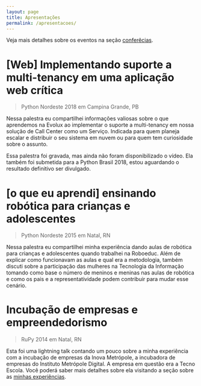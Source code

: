 ```yaml
---
layout: page
title: Apresentações
permalink: /apresentacoes/
---
```


Veja mais detalhes sobre os eventos na seção [conferêcias](/conferencias).


# [Web] Implementando suporte a multi-tenancy em uma aplicação web crítica

> Python Nordeste 2018
> em Campina Grande, PB

Nessa palestra eu compartilhei informações valiosas sobre o que aprendemos na Evolux ao implementar o suporte a multi-tenancy em nossa solução de Call Center como um Serviço. Indicada para quem planeja escalar e distribuir o seu sistema em nuvem ou para quem tem curiosidade sobre o assunto.

Essa palestra foi gravada, mas ainda não foram disponibilizado o vídeo. Ela também foi submetida para a Python Brasil 2018, estou aguardando o resultado definitivo ser divulgado.


# [o que eu aprendi] ensinando robótica para crianças e adolescentes

> Python Nordeste 2015
> em Natal, RN

Nessa palestra eu compartilhei minha experiência dando aulas de robótica para crianças e adolescentes quando trabalhei na Roboeduc. Além de explicar como funcionavam as aulas e qual era a metodologia, também discuti sobre a participação das mulheres na Tecnologia da Informação tomando como base o número de meninos e meninas nas aulas de robótica e como os pais e a representatividade podem contribuir para mudar esse cenário.


# Incubação de empresas e empreendedorismo

> RuPy 2014
> em Natal, RN

Esta foi uma lightning talk contando um pouco sobre a minha experiência com a incubação de empresas da Inova Metrópole, a incubadora de empresas do Instituto Metrópole Digital. A empresa em questão era a Tecno Escola. Você poderá saber mais detalhes sobre ela visitando a seção sobre as [minhas experiências](/experiencia).
